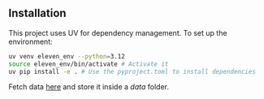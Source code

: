 ## Installation

This project uses UV for dependency management. To set up the environment:

```bash
uv venv eleven_env --python=3.12
source eleven_env/bin/activate # Activate it 
uv pip install -e . # Use the pyproject.toml to install dependencies

```

Fetch data [here](https://oneleven-my.sharepoint.com/personal/salah_mahmoudi_eleven-strategy_com/_layouts/15/onedrive.aspx?id=%2Fpersonal%2Fsalah%5Fmahmoudi%5Feleven%2Dstrategy%5Fcom%2FDocuments%2FHackathon%20X%2DHEC%202024%2FEndless%20Line%20Project%2FData&ga=1) and store it inside a *data* folder.